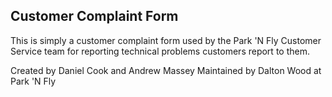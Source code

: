 Customer Complaint Form
-
This is simply a customer complaint form used by the Park 'N Fly Customer Service team for reporting technical problems customers report to them.

Created by Daniel Cook and Andrew Massey
Maintained by Dalton Wood at Park 'N Fly 
